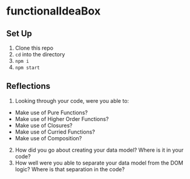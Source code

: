 # functionalIdeaBox

## Set Up
1. Clone this repo
2. `cd` into the directory
3. `npm i`
4. `npm start` 

## Reflections

1. Looking through your code, were you able to:
- Make use of Pure Functions?
- Make use of Higher Order Functions?
- Make use of Closures?
- Make use of Curried Functions?
- Make use of Composition?
2. How did you go about creating your data model? Where is it in your code?
3. How well were you able to separate your data model from the DOM logic? Where is that separation in the code?
